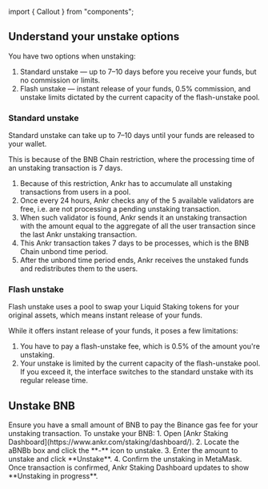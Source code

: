 import { Callout } from "components";

## Understand your unstake options

You have two options when unstaking:
1. Standard unstake — up to 7–10 days before you receive your funds, but no commission or limits.
2. Flash unstake — instant release of your funds, 0.5% commission, and unstake limits dictated by the current capacity of the flash-unstake pool.

### Standard unstake

Standard unstake can take up to 7–10 days until your funds are released to your wallet.

This is because of the BNB Chain restriction, where the processing time of an unstaking transaction is 7 days.

1. Because of this restriction, Ankr has to accumulate all unstaking transactions from users in a pool.
2. Once every 24 hours, Ankr checks any of the 5 available validators are free, i.e. are not processing a pending unstaking transaction.
3. When such validator is found, Ankr sends it an unstaking transaction with the amount equal to the aggregate of all the user transaction since the last Ankr unstaking transaction.
4. This Ankr transaction takes 7 days to be processes, which is the BNB Chain unbond time period.
5. After the unbond time period ends, Ankr receives the unstaked funds and redistributes them to the users.

### Flash unstake

Flash unstake uses a pool to swap your Liquid Staking tokens for your original assets, which means instant release of your funds.

While it offers instant release of your funds, it poses a few limitations:
1. You have to pay a flash-unstake fee, which is 0.5% of the amount you're unstaking.
2. Your unstake is limited by the current capacity of the flash-unstake pool. If you exceed it, the interface switches to the standard unstake with its regular release time.

## Unstake BNB
<Callout type="info">
Ensure you have a small amount of BNB to pay the Binance gas fee for your unstaking transaction.
</Callout>
To unstake your BNB:
1. Open [Ankr Staking Dashboard](https://www.ankr.com/staking/dashboard/). 
2. Locate the aBNBb box and click the **-** icon to unstake.
3. Enter the amount to unstake and click **Unstake**.
4. Confirm the unstaking in MetaMask.

<Callout type="success">
Once transaction is confirmed, Ankr Staking Dashboard updates to show **Unstaking in progress**.
</Callout>

